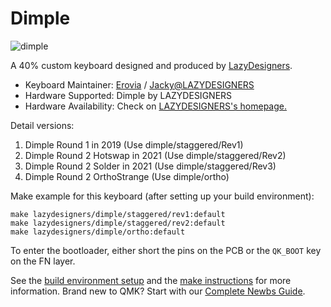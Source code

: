# Dimple

![dimple](https://i.loli.net/2019/03/29/5c9daf903cad9.jpg)

A 40% custom keyboard designed and produced by [LazyDesigners](http://lazydesigners.cn).

* Keyboard Maintainer: [Erovia](https://github.com/Erovia) / [Jacky@LAZYDESIGNERS](https://github.com/jackytrabbit)
* Hardware Supported: Dimple by LAZYDESIGNERS
* Hardware Availability: Check on [LAZYDESIGNERS's homepage.](http://lazydesigners.cn)

Detail versions:

 1. Dimple Round 1 in 2019 (Use dimple/staggered/Rev1)
 2. Dimple Round 2 Hotswap in 2021 (Use dimple/staggered/Rev2)
 3. Dimple Round 2 Solder in 2021 (Use dimple/staggered/Rev3)
 4. Dimple Round 2 OrthoStrange (Use dimple/ortho)

Make example for this keyboard (after setting up your build environment):

    make lazydesigners/dimple/staggered/rev1:default
    make lazydesigners/dimple/staggered/rev2:default
    make lazydesigners/dimple/ortho:default

To enter the bootloader, either short the pins on the PCB or the `QK_BOOT` key on the FN layer.

See the [build environment setup](https://docs.qmk.fm/#/getting_started_build_tools) and the [make instructions](https://docs.qmk.fm/#/getting_started_make_guide) for more information. Brand new to QMK? Start with our [Complete Newbs Guide](https://docs.qmk.fm/#/newbs).
